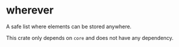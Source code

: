 # wherever

A safe list where elements can be stored anywhere.

This crate only depends on `core` and does not have any dependency.